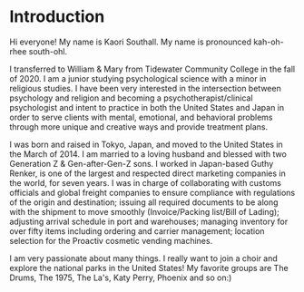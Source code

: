 # Introduction

Hi everyone! My name is Kaori Southall. My name is pronounced kah-oh-rhee south-ohl.

I transferred to William & Mary from Tidewater Community College in the fall of 2020. I am a junior studying psychological science with a minor in religious studies. I have been very interested in the intersection between psychology and religion and becoming a psychotherapist/clinical psychologist and intent to practice in both the United States and Japan in order to serve clients with mental, emotional, and behavioral problems through more unique and creative ways and provide treatment plans.

I was born and raised in Tokyo, Japan, and moved to the United States in the March of 2014. I am married to a loving husband and blessed with two Generation Z & Gen-after-Gen-Z sons. I worked in Japan-based Guthy Renker, is one of the largest and respected direct marketing companies in the world, for seven years. I was in charge of collaborating with customs officials and global freight companies to ensure compliance with regulations of the origin and destination; issuing all required documents to be along with the shipment to move smoothly (Invoice/Packing list/Bill of Lading); adjusting arrival schedule in port and warehouses; managing inventory for over fifty items including ordering and carrier management; location selection for the Proactiv cosmetic vending machines.

I am very passionate about many things. I really want to join a choir and explore the national parks in the United States! My favorite groups are The Drums, The 1975, The La's, Katy Perry, Phoenix and so on:)
